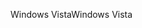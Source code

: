 <span data-ttu-id="a3f5e-101">Windows Vista</span><span class="sxs-lookup"><span data-stu-id="a3f5e-101">Windows Vista</span></span>